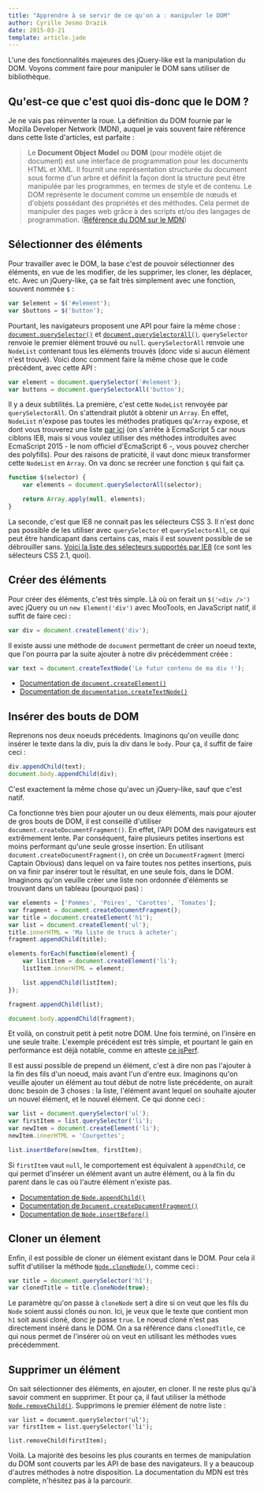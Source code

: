 ```yaml
---
title: "Apprendre à se servir de ce qu'on a : manipuler le DOM"
author: Cyrille Jesmo Drazik
date: 2015-03-21
template: article.jade
---
```


L'une des fonctionnalités majeures des jQuery-like est la manipulation du DOM. Voyons comment faire pour manipuler le DOM sans utiliser de bibliothèque.

## Qu'est-ce que c'est quoi dis-donc que le DOM ?

Je ne vais pas réinventer la roue. La définition du DOM fournie par le Mozilla Developer Network (MDN), auquel je vais souvent faire référence dans cette liste d'articles, est parfaite :

> Le **Document Object Model** ou **DOM** (pour modèle objet de document) est une interface de programmation pour les documents HTML et XML. Il fournit une représentation structurée du document sous forme d'un arbre et définit la façon dont la structure peut être manipulée par les programmes, en termes de style et de contenu. Le DOM représente le document comme un ensemble de nœuds et d'objets possédant des propriétés et des méthodes. Cela permet de manipuler des pages web grâce à des scripts et/ou des langages de programmation.
> ([Référence du DOM sur le MDN](https://developer.mozilla.org/fr/docs/Web/API/R%C3%A9f%C3%A9rence_du_DOM_Gecko))

## Sélectionner des éléments

Pour travailler avec le DOM, la base c'est de pouvoir sélectionner des éléments, en vue de les modifier, de les supprimer, les cloner, les déplacer, etc. Avec un jQuery-like, ça se fait très simplement avec une fonction, souvent nommée `$` :

```javascript
var $element = $('#element');
var $buttons = $('button');
```

Pourtant, les navigateurs proposent une API pour faire la même chose : [`document.querySelector()`](https://developer.mozilla.org/en-US/docs/Web/API/Document/querySelector?redirectlocale=en-US&redirectslug=DOM%2FDocument.querySelector) et [`document.querySelectorAll()`](https://developer.mozilla.org/en-US/docs/Web/API/Document/querySelectorAll?redirectlocale=en-US&redirectslug=DOM%2FDocument.querySelectorAll). `querySelector` renvoie le premier élément trouvé ou `null`. `querySelectorAll` renvoie une `NodeList` contenant tous les éléments trouvés (donc vide si aucun élément n'est trouvé). Voici donc comment faire la même chose que le code précédent, avec cette API :

```javascript
var element = document.querySelector('#element');
var buttons = document.querySelectorAll('button');
```

Il y a deux subtilités. La première, c'est cette `NodeList` renvoyée par `querySelectorAll`. On s'attendrait plutôt à obtenir un `Array`. En effet, `NodeList` n'expose pas toutes les méthodes pratiques qu'`Array` expose, et dont vous trouverez une liste [par ici](http://es5.github.io/#x15.4.4) (on s'arrête à EcmaScript 5 car nous ciblons IE8, mais si vous voulez utiliser des méthodes introduites avec EcmaScript 2015 - le nom officiel d'EcmaScript 6 -, vous pouvez chercher des polyfills). Pour des raisons de praticité, il vaut donc mieux transformer cette `NodeList` en `Array`. On va donc se recréer une fonction `$` qui fait ça.

```javascript
function $(selector) {
    var elements = document.querySelectorAll(selector);

    return Array.apply(null, elements);
}
```

La seconde, c'est que IE8 ne connait pas les sélecteurs CSS 3. Il n'est donc pas possible de les utiliser avec `querySelector` et `querySelectorAll`, ce qui peut être handicapant dans certains cas, mais il est souvent possible de se débrouiller sans. [Voici la liste des sélecteurs supportés par IE8](http://www.w3.org/TR/CSS2/selector.html) (ce sont les sélecteurs CSS 2.1, quoi).


## Créer des éléments

Pour créer des éléments, c'est très simple. Là où on ferait un `$('<div />')` avec jQuery ou un `new Element('div')` avec MooTools, en JavaScript natif, il suffit de faire ceci :

```javascript
var div = document.createElement('div');
```

Il existe aussi une méthode de `document` permettant de créer un noeud texte, que l'on pourra par la suite ajouter à notre div précédemment créée :

```javascript
var text = document.createTextNode('Le futur contenu de ma div !');
```

* [Documentation de `document.createElement()`](https://developer.mozilla.org/en-US/docs/Web/API/Document/createElement)
* [Documentation de `documentation.createTextNode()`](https://developer.mozilla.org/en-US/docs/Web/API/Document/createTextNode)

## Insérer des bouts de DOM

Reprenons nos deux noeuds précédents. Imaginons qu'on veuille donc insérer le texte dans la div, puis la div dans le `body`. Pour ça, il suffit de faire ceci :

```javascript
div.appendChild(text);
document.body.appendChild(div);
```

C'est exactement la même chose qu'avec un jQuery-like, sauf que c'est natif.

Ca fonctionne très bien pour ajouter un ou deux éléments, mais pour ajouter de gros bouts de DOM, il est conseillé d'utiliser `document.createDocumentFragment()`. En effet, l'API DOM des navigateurs est extrêmement lente. Par conséquent, faire plusieurs petites insertions est moins performant qu'une seule grosse insertion. En utilisant `document.createDocumentFragment()`, on crée un `DocumentFragment` (merci Captain Obvious) dans lequel on va faire toutes nos petites insertions, puis on va finir par insérer tout le résultat, en une seule fois, dans le DOM. Imaginons qu'on veuille créer une liste non ordonnée d'éléments se trouvant dans un tableau (pourquoi pas) :

```javascript
var elements = ['Pommes', 'Poires', 'Carottes', 'Tomates'];
var fragment = document.createDocumentFragment();
var title = document.createElement('h1');
var list = document.createElement('ul');
title.innerHTML = 'Ma liste de trucs à acheter';
fragment.appendChild(title);

elements.forEach(function(element) {
    var listItem = document.createElement('li');
    listItem.innerHTML = element;

    list.appendChild(listItem);
});

fragment.appendChild(list);

document.body.appendChild(fragment);
```

Et voilà, on construit petit à petit notre DOM. Une fois terminé, on l'insère en une seule traite. L'exemple précédent est très simple, et pourtant le gain en performance est déjà notable, comme en atteste [ce jsPerf](http://jsperf.com/documentfragment-speed-test).

Il est aussi possible de prepend un élément, c'est à dire non pas l'ajouter à la fin des fils d'un noeud, mais avant l'un d'entre eux. Imaginons qu'on veuille ajouter un élément au tout début de notre liste précédente, on aurait donc besoin de 3 choses : la liste, l'élément avant lequel on souhaite ajouter un nouvel élément, et le nouvel élément. Ce qui donne ceci :

```javascript
var list = document.querySelector('ul');
var firstItem = list.querySelector('li');
var newItem = document.createElement('li');
newItem.innerHTML = 'Courgettes';

list.insertBefore(newItem, firstItem);
```

Si `firstItem` vaut `null`, le comportement est équivalent à `appendChild`, ce qui permet d'insérer un élément avant un autre élément, ou à la fin du parent dans le cas où l'autre élément n'existe pas.

* [Documentation de `Node.appendChild()`](https://developer.mozilla.org/en-US/docs/Web/API/Node/appendChild)
* [Documentation de `Document.createDocumentFragment()`](https://developer.mozilla.org/en-US/docs/Web/API/Document/createDocumentFragment)
* [Documentation de `Node.insertBefore()`](https://developer.mozilla.org/en-US/docs/Web/API/Node/insertBefore)

## Cloner un élement

Enfin, il est possible de cloner un élément existant dans le DOM. Pour cela il suffit d'utiliser la méthode [`Node.cloneNode()`](https://developer.mozilla.org/en-US/docs/Web/API/Node/cloneNode), comme ceci :

```javascript
var title = document.querySelector('h1');
var clonedTitle = title.cloneNode(true);
```
Le paramètre qu'on passe à `cloneNode` sert à dire si on veut que les fils du `Node` soient aussi clonés ou non. Ici, je veux que le texte que contient mon `h1` soit aussi cloné, donc je passe `true`. Le noeud cloné n'est pas directement inséré dans le DOM. On a sa référence dans `clonedTitle`, ce qui nous permet de l'insérer où on veut en utilisant les méthodes vues précédemment.

## Supprimer un élément

On sait sélectionner des éléments, en ajouter, en cloner. Il ne reste plus qu'à savoir comment en supprimer. Et pour ça, il faut utiliser la méthode [`Node.removeChild()`](https://developer.mozilla.org/en-US/docs/Web/API/Node/removeChild). Supprimons le premier élément de notre liste :

```javascripts
var list = document.querySelector('ul');
var firstItem = list.querySelector('li');

list.removeChild(firstItem);
```

Voilà. La majorité des besoins les plus courants en termes de manipulation du DOM sont couverts par les API de base des navigateurs. Il y a beaucoup d'autres méthodes à notre disposition. La documentation du MDN est très complète, n'hésitez pas à la parcourir.